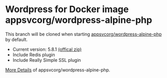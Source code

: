 # Wordpress for Docker image appsvcorg/wordpress-alpine-php

This branch will be cloned when starting [appsvcorg/wordpress-alpine-php](https://hub.docker.com/r/appsvcorg/wordpress-alpine-php/) by default.

- Current version: 5.8.1 [(offical zip)](https://wordpress.org/wordpress-5.8.1.zip)
- Include Redis plugin
- Include Really Simple SSL plugin

[More Details](https://hub.docker.com/r/appsvcorg/wordpress-alpine-php/) of appsvcorg/wordpress-alpine-php.
